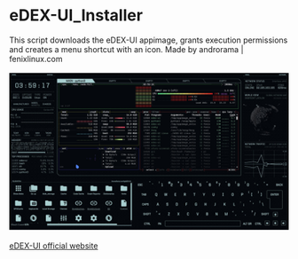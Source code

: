 # eDEX-UI_Installer

This script downloads the eDEX-UI appimage, grants execution permissions and creates a menu shortcut with an icon. Made by androrama | fenixlinux.com <br><br>
<img src=pictures/edexandbpytop.jpeg><br><br>
<a href=https://github.com/GitSquared/edex-ui>eDEX-UI official website</a>
